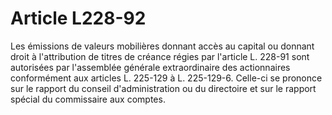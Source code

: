 # Article L228-92

Les émissions de valeurs mobilières donnant accès au capital ou donnant droit à l'attribution de titres de créance régies par l'article L. 228-91 sont autorisées par l'assemblée générale extraordinaire des actionnaires conformément aux articles L. 225-129 à L. 225-129-6. Celle-ci se prononce sur le rapport du conseil d'administration ou du directoire et sur le rapport spécial du commissaire aux comptes.

